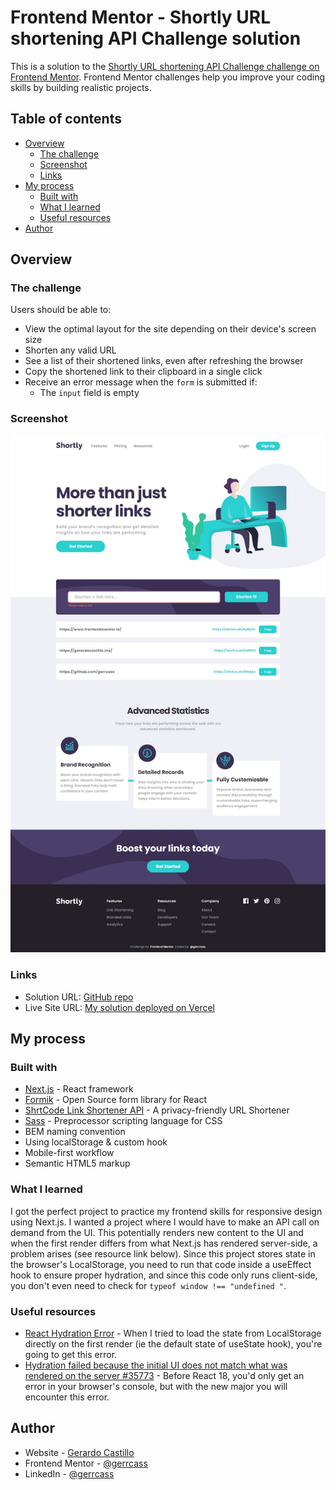 # Frontend Mentor - Shortly URL shortening API Challenge solution

This is a solution to the [Shortly URL shortening API Challenge challenge on Frontend Mentor](https://www.frontendmentor.io/challenges/url-shortening-api-landing-page-2ce3ob-G). Frontend Mentor challenges help you improve your coding skills by building realistic projects.

## Table of contents

- [Overview](#overview)
  - [The challenge](#the-challenge)
  - [Screenshot](#screenshot)
  - [Links](#links)
- [My process](#my-process)
  - [Built with](#built-with)
  - [What I learned](#what-i-learned)
  - [Useful resources](#useful-resources)
- [Author](#author)

## Overview

### The challenge

Users should be able to:

- View the optimal layout for the site depending on their device's screen size
- Shorten any valid URL
- See a list of their shortened links, even after refreshing the browser
- Copy the shortened link to their clipboard in a single click
- Receive an error message when the `form` is submitted if:
  - The `input` field is empty

### Screenshot

![Preview for the Shortly URL shortening API coding challenge](./public/images/screencapture-url-shortening.jpg)

### Links

- Solution URL: [GitHub repo](https://github.com/gerrcass/url-shortening-api-master)
- Live Site URL: [My solution deployed on Vercel](https://url-shortening-api.gerardocastillo.me/)

## My process

### Built with

- [Next.js](https://nextjs.org/) - React framework
- [Formik](https://formik.org/) - Open Source form library for React
- [ShrtCode Link Shortener API](https://shrtco.de/docs) - A privacy-friendly URL Shortener
- [Sass](https://sass-lang.com/) - Preprocessor scripting language for CSS
- BEM naming convention
- Using localStorage & custom hook
- Mobile-first workflow
- Semantic HTML5 markup

### What I learned

I got the perfect project to practice my frontend skills for responsive design using Next.js. I wanted a project where I would have to make an API call on demand from the UI. This potentially renders new content to the UI and when the first render differs from what Next.js has rendered server-side, a problem arises (see resource link below). Since this project stores state in the browser's LocalStorage, you need to run that code inside a useEffect hook to ensure proper hydration, and since this code only runs client-side, you don't even need to check for `typeof window !== "undefined "`.

### Useful resources

- [React Hydration Error](https://nextjs.org/docs/messages/react-hydration-error) - When I tried to load the state from LocalStorage directly on the first render (ie the default state of useState hook), you're going to get this error.
- [Hydration failed because the initial UI does not match what was rendered on the server #35773](https://github.com/vercel/next.js/discussions/35773) - Before React 18, you'd only get an error in your browser's console, but with the new major you will encounter this error.

## Author

- Website - [Gerardo Castillo](https://gerardocastillo.me/)
- Frontend Mentor - [@gerrcass](https://www.frontendmentor.io/profile/gerrcass)
- LinkedIn - [@gerrcass](https://www.linkedin.com/in/gerrcass/)
